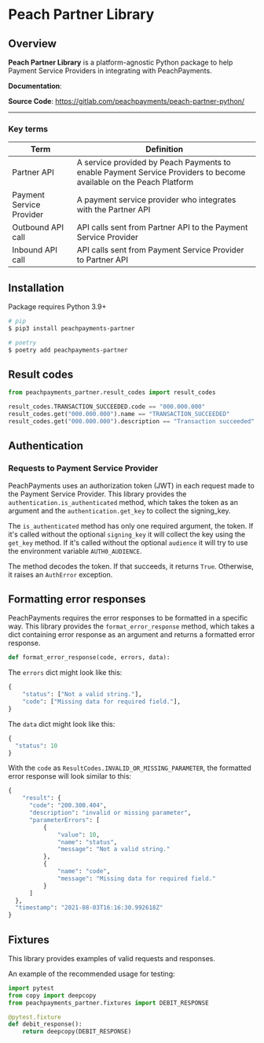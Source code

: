 # Peach Partner Library

## Overview

**Peach Partner Library** is a platform-agnostic Python package to help Payment Service Providers in integrating with PeachPayments.

**Documentation**:

**Source Code**: <https://gitlab.com/peachpayments/peach-partner-python/>

* * *

### Key terms

| Term                     | Definition                                                                                                         |
| ------------------------ | ------------------------------------------------------------------------------------------------------------------ |
| Partner API              | A service provided by Peach Payments to enable Payment Service Providers to become available on the Peach Platform |
| Payment Service Provider | A payment service provider who integrates with the Partner API                                                     |
| Outbound API call        | API calls sent from Partner API to the Payment Service Provider                                                    |
| Inbound API call         | API calls sent from Payment Service Provider to Partner API                                                        |

## Installation

Package requires Python 3.9+

```sh
# pip
$ pip3 install peachpayments-partner
```

```sh
# poetry
$ poetry add peachpayments-partner
```

## Result codes

```python
from peachpayments_partner.result_codes import result_codes

result_codes.TRANSACTION_SUCCEEDED.code == "000.000.000"
result_codes.get("000.000.000").name == "TRANSACTION_SUCCEEDED"
result_codes.get("000.000.000").description == "Transaction succeeded"
```

## Authentication

### Requests to Payment Service Provider

PeachPayments uses an authorization token (JWT) in each request made to the Payment Service Provider.
This library provides the `authentication.is_authenticated` method, which takes the token as an argument and the `authentication.get_key` to collect the signing_key.

The `is_authenticated` method has only one required argument, the token. If it's called without the optional `signing_key` it will collect the key using the `get_key` method. If it's called without the optional `audience` it will try to use the environment variable `AUTH0_AUDIENCE`.

The method decodes the token. If that succeeds, it returns `True`. Otherwise, it raises an `AuthError` exception.

## Formatting error responses

PeachPayments requires the error responses to be formatted in a specific way. This library provides the `format_error_response` method, which takes a dict containing error response as an argument and returns a formatted error response.

```python
def format_error_response(code, errors, data):
```
The `errors` dict might look like this:

```python
{
    "status": ["Not a valid string."],
    "code": ["Missing data for required field."],
}
```

The `data` dict might look like this:

```python
{
  "status": 10
}
```

With the `code` as `ResultCodes.INVALID_OR_MISSING_PARAMETER`, the formatted error response will look similar to this:

```python
{
    "result": {
      "code": "200.300.404",
      "description": "invalid or missing parameter",
      "parameterErrors": [
          {
              "value": 10,
              "name": "status",
              "message": "Not a valid string."
          },
          {
              "name": "code",
              "message": "Missing data for required field."
          }
      ]
  },
  "timestamp": "2021-08-03T16:16:30.992618Z"
}
```

## Fixtures

This library provides examples of valid requests and responses.

An example of the recommended usage for testing:

```python
import pytest
from copy import deepcopy
from peachpayments_partner.fixtures import DEBIT_RESPONSE

@pytest.fixture
def debit_response():
    return deepcopy(DEBIT_RESPONSE)
```